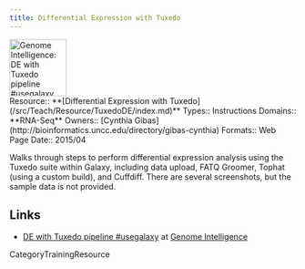 ```yaml
---
title: Differential Expression with Tuxedo
---
```

<div class='center'>
<a href='http://genomeintelligence.org/?p=998'><img src="/src/Teach/Resource/TuxedoDE/GenomeIntelligence.png" alt="Genome Intelligence: DE with Tuxedo pipeline #usegalaxy" height="100" /></a>
</div>





<div class='deploymentbox'>
 Resource:: **[Differential Expression with Tuxedo](/src/Teach/Resource/TuxedoDE/index.md)**
 Types:: Instructions
 Domains:: **RNA-Seq** 
 Owners:: [Cynthia Gibas](http://bioinformatics.uncc.edu/directory/gibas-cynthia)
 Formats:: Web Page  
 Date:: 2015/04
</div>

Walks through steps to perform differential expression analysis using the Tuxedo suite within Galaxy, including data upload, FATQ Groomer, Tophat (using a custom build), and Cuffdiff.  There are several screenshots, but the sample data is not provided.

## Links

* [DE with Tuxedo pipeline #usegalaxy](http://genomeintelligence.org/?p=998) at [Genome Intelligence](http://genomeintelligence.org/)

CategoryTrainingResource
